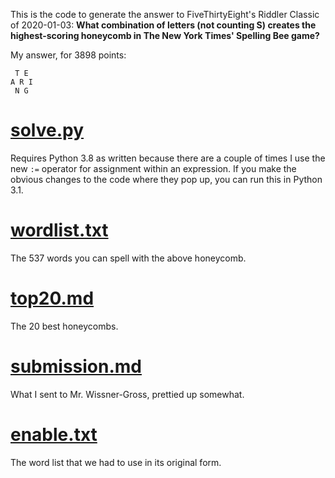 This is the code to generate the answer to FiveThirtyEight's Riddler Classic of 2020-01-03: **What combination of letters (not counting S) creates the highest-scoring honeycomb in The New York Times' Spelling Bee game?**

My answer, for 3898 points:
```
 T E 
A R I
 N G
```

# [solve.py](./solve.py)
Requires Python 3.8 as written because there are a couple of times I use the new `:=` operator for assignment within an expression. If you make the obvious changes to the code where they pop up, you can run this in Python 3.1.

# [wordlist.txt](./wordlist.txt)
The 537 words you can spell with the above honeycomb.

# [top20.md](./top20.md)
The 20 best honeycombs.

# [submission.md](./submission.md)
What I sent to Mr. Wissner-Gross, prettied up somewhat.

# [enable.txt](./enable.txt)
The word list that we had to use in its original form.
